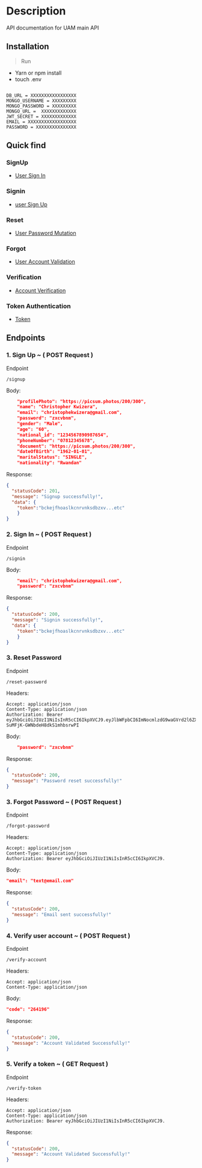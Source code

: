 # Description

API documentation for UAM main API


## Installation

> Run
-  Yarn or npm install
-  touch .env

```env

DB_URL = XXXXXXXXXXXXXXXXX
MONGO_USERNAME = XXXXXXXXX
MONGO_PASSWORD = XXXXXXXXX
MONGO_URL =  XXXXXXXXXXXXX
JWT_SECRET = XXXXXXXXXXXXX
EMAIL = XXXXXXXXXXXXXXXXXX
PASSWORD = XXXXXXXXXXXXXXX

```

## Quick find

### SignUp

- [User Sign In ](#1)

### Signin

- [user Sign Up](#2)

### Reset

- [User Password Mutation](#3)

### Forgot

- [User Account Validation](#4)

### Verification

- [Account Verification](#6)

### Token Authentication

- [Token](#7)


## Endpoints


### 1. Sign Up ~ ( POST Request )

Endpoint

```text
/signup
```

Body:
```json
    "profilePhoto": "https://picsum.photos/200/300",
    "name": "Christopher Kwizera",
    "email": "christophekwizera@gmail.com",
    "password": "zxcvbnm",
    "gender": "Male",
    "age": "60",
    "national_id": "1234567890987654",
    "phoneNumber": "07812345678",
    "document": "https://picsum.photos/200/300",
    "dateOfBirth": "1962-01-01",
    "maritalStatus": "SINGLE",
    "nationality": "Rwandan"
```

Response:

```json
{
  "statusCode": 201,
  "message": "Signup successfully!",
  "data": { 
    "token":"bckejfhoaslkcnrvnksdbzxv...etc"
    }
}
```

### 2. Sign In ~ ( POST Request )

Endpoint

```text
/signin
```

Body:
```json
    "email": "christophekwizera@gmail.com",
    "password": "zxcvbnm"
```

Response:

```json
{
  "statusCode": 200,
  "message": "Signin successfully!",
  "data": { 
    "token":"bckejfhoaslkcnrvnksdbzxv...etc"
    }
}
```


### 3. Reset Password 

Endpoint

```text
/reset-password
```

Headers:
```
Accept: application/json
Content-Type: application/json
Authorization: Bearer eyJhbGciOiJIUzI1NiIsInR5cCI6IkpXVCJ9.eyJlbWFpbCI6ImNocmlzdG9waGVrd2l6ZXJhQGdtYWlsLmNvbSIsInBob25lTnVtYmVyIjoiMDc4NDgyNDI5NSIsImlhdCI6MTY2MDQ5OTI0MH0.u41lfhFl4VNU2Uz-SuMFjK-GWNbdeH8dkS1mhbsrwPI
```

Body:
```json
    "password": "zxcvbnm"
```

Response:

```json
{
  "statusCode": 200,
  "message": "Password reset successfully!"
}
```


### 3. Forgot Password ~ ( POST Request )

Endpoint

```text
/forgot-password
```

Headers:
```
Accept: application/json
Content-Type: application/json
Authorization: Bearer eyJhbGciOiJIUzI1NiIsInR5cCI6IkpXVCJ9.
```

Body:
```json
"email": "text@email.com"
```

Response:

```json
{
  "statusCode": 200,
  "message": "Email sent successfully!"
}
```


### 4. Verify user account ~ ( POST Request ) 

Endpoint

```text
/verify-account
```

Headers:
```
Accept: application/json
Content-Type: application/json
```

Body:
```json
"code": "264196"
```

Response:

```json
{
  "statusCode": 200,
  "message": "Account Validated Successfully!"
}
```


### 5. Verify a token ~ ( GET Request )

Endpoint

```text
/verify-token
```

Headers:
```
Accept: application/json
Content-Type: application/json
Authorization: Bearer eyJhbGciOiJIUzI1NiIsInR5cCI6IkpXVCJ9.
```

Response:

```json
{
  "statusCode": 200,
  "message": "Account Validated Successfully!"
}
```
